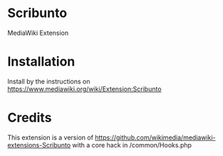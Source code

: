 Scribunto
==========
MediaWiki Extension

Installation
============
Install by the instructions on https://www.mediawiki.org/wiki/Extension:Scribunto

Credits
=======
This extension is a version of https://github.com/wikimedia/mediawiki-extensions-Scribunto with a core hack in /common/Hooks.php